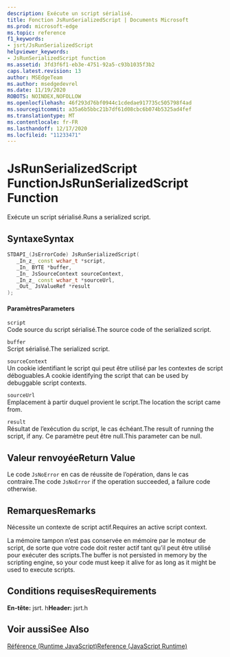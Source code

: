 ```yaml
---
description: Exécute un script sérialisé.
title: Fonction JsRunSerializedScript | Documents Microsoft
ms.prod: microsoft-edge
ms.topic: reference
f1_keywords:
- jsrt/JsRunSerializedScript
helpviewer_keywords:
- JsRunSerializedScript function
ms.assetid: 3fd3f6f1-eb3e-4751-92a5-c93b1035f3b2
caps.latest.revision: 13
author: MSEdgeTeam
ms.author: msedgedevrel
ms.date: 11/19/2020
ROBOTS: NOINDEX,NOFOLLOW
ms.openlocfilehash: 46f293d76bf0944c1cdedae917735c505798f4ad
ms.sourcegitcommit: a35a6b5bbc21b7df61d08cbc6b074b5325ad4fef
ms.translationtype: MT
ms.contentlocale: fr-FR
ms.lasthandoff: 12/17/2020
ms.locfileid: "11233471"
---
```

# <span data-ttu-id="ce142-103">JsRunSerializedScript Function</span><span class="sxs-lookup"><span data-stu-id="ce142-103">JsRunSerializedScript Function</span></span>

<span data-ttu-id="ce142-104">Exécute un script sérialisé.</span><span class="sxs-lookup"><span data-stu-id="ce142-104">Runs a serialized script.</span></span>  
  
## <span data-ttu-id="ce142-105">Syntaxe</span><span class="sxs-lookup"><span data-stu-id="ce142-105">Syntax</span></span>  
  
```cpp  
STDAPI_(JsErrorCode) JsRunSerializedScript(  
   _In_z_ const wchar_t *script,  
   _In_ BYTE *buffer,  
   _In_ JsSourceContext sourceContext,  
   _In_z_ const wchar_t *sourceUrl,  
   _Out_ JsValueRef *result  
);  
```  
  
#### <span data-ttu-id="ce142-106">Paramètres</span><span class="sxs-lookup"><span data-stu-id="ce142-106">Parameters</span></span>  
 `script`  
 <span data-ttu-id="ce142-107">Code source du script sérialisé.</span><span class="sxs-lookup"><span data-stu-id="ce142-107">The source code of the serialized script.</span></span>  
  
 `buffer`  
 <span data-ttu-id="ce142-108">Script sérialisé.</span><span class="sxs-lookup"><span data-stu-id="ce142-108">The serialized script.</span></span>  
  
 `sourceContext`  
 <span data-ttu-id="ce142-109">Un cookie identifiant le script qui peut être utilisé par les contextes de script déboguables.</span><span class="sxs-lookup"><span data-stu-id="ce142-109">A cookie identifying the script that can be used by debuggable script contexts.</span></span>  
  
 `sourceUrl`  
 <span data-ttu-id="ce142-110">Emplacement à partir duquel provient le script.</span><span class="sxs-lookup"><span data-stu-id="ce142-110">The location the script came from.</span></span>  
  
 `result`  
 <span data-ttu-id="ce142-111">Résultat de l’exécution du script, le cas échéant.</span><span class="sxs-lookup"><span data-stu-id="ce142-111">The result of running the script, if any.</span></span> <span data-ttu-id="ce142-112">Ce paramètre peut être null.</span><span class="sxs-lookup"><span data-stu-id="ce142-112">This parameter can be null.</span></span>  
  
## <span data-ttu-id="ce142-113">Valeur renvoyée</span><span class="sxs-lookup"><span data-stu-id="ce142-113">Return Value</span></span>  
 <span data-ttu-id="ce142-114">Le code `JsNoError` en cas de réussite de l’opération, dans le cas contraire.</span><span class="sxs-lookup"><span data-stu-id="ce142-114">The code `JsNoError` if the operation succeeded, a failure code otherwise.</span></span>  
  
## <span data-ttu-id="ce142-115">Remarques</span><span class="sxs-lookup"><span data-stu-id="ce142-115">Remarks</span></span>  
 <span data-ttu-id="ce142-116">Nécessite un contexte de script actif.</span><span class="sxs-lookup"><span data-stu-id="ce142-116">Requires an active script context.</span></span>  
  
 <span data-ttu-id="ce142-117">La mémoire tampon n’est pas conservée en mémoire par le moteur de script, de sorte que votre code doit rester actif tant qu’il peut être utilisé pour exécuter des scripts.</span><span class="sxs-lookup"><span data-stu-id="ce142-117">The buffer is not persisted in memory by the scripting engine, so your code must keep it alive for as long as it might be used to execute scripts.</span></span>  
  
## <span data-ttu-id="ce142-118">Conditions requises</span><span class="sxs-lookup"><span data-stu-id="ce142-118">Requirements</span></span>  
 <span data-ttu-id="ce142-119">**En-tête:** jsrt. h</span><span class="sxs-lookup"><span data-stu-id="ce142-119">**Header:** jsrt.h</span></span>  
  
## <span data-ttu-id="ce142-120">Voir aussi</span><span class="sxs-lookup"><span data-stu-id="ce142-120">See Also</span></span>  
 [<span data-ttu-id="ce142-121">Référence (Runtime JavaScript)</span><span class="sxs-lookup"><span data-stu-id="ce142-121">Reference (JavaScript Runtime)</span></span>](../chakra-hosting/reference-javascript-runtime.md)
